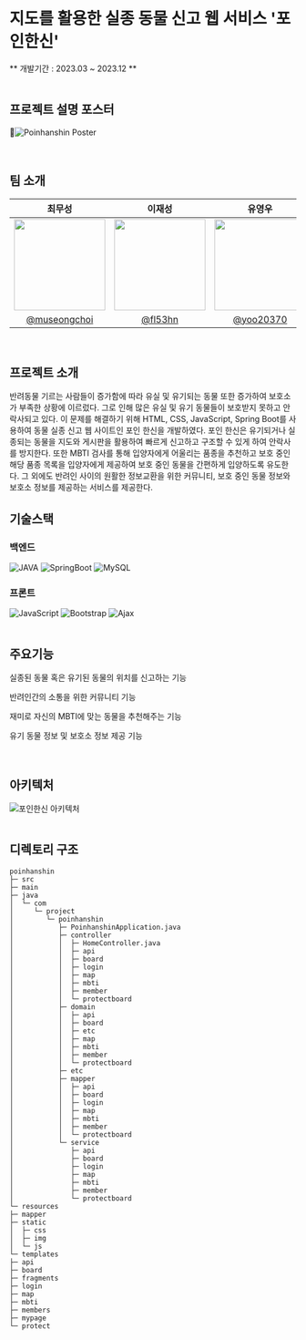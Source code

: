 # 지도를 활용한 실종 동물 신고 웹 서비스 '포인한신' 
** 개발기간 : 2023.03 ~ 2023.12 **
<br/>
<br/>

## 프로젝트 설명 포스터 

<img alt="Poinhanshin Poster" src="https://github.com/user-attachments/assets/af229c9d-7dd5-40e1-b4e6-7650a4cdd65d">

<br/>

## 팀 소개

|                           최무성                           |                             이재성                             |                           유영우                            |                           신종하                           |                           박재영                            |                           구민지                            |
| :--------------------------------------------------------: | :------------------------------------------------------------: | :---------------------------------------------------------: | :--------------------------------------------------------: | :---------------------------------------------------------: | :---------------------------------------------------------: |
| <img width="160px" src="https://github.com/museongchoi.png" /> | <img width="160px" src="https://github.com/fl53hn.png" /> | <img width="160px" src="https://github.com/yoo20370.png" /> | <img width="160px" src="https://github.com/jhShin1557.png" /> | <img width="160px" src="https://github.com/seeksome.png" /> | <img width="160px" src="https://github.com/user0830.png" /> |
|           [@museongchoi](https://github.com/museongchoi)           |         [@fl53hn](https://github.com/fl53hn)         |          [@yoo20370](https://github.com/yoo20370)           |           [@jhShin1557](https://github.com/jhShin1557)           |          [@seeksome](https://github.com/seeksome)           |          [@user0830](https://github.com/user0830)           |
<br/>

## 프로젝트 소개 
<div>
  반려동물 기르는 사람들이 증가함에 따라 유실 및 유기되는 동물 또한 증가하여 보호소가 부족한 상황에 이르렀다. 그로 인해 많은 유실 및 유기 동물들이 보호받지 못하고 안락사되고 있다. 이 문제를 해결하기 위해 HTML, CSS, JavaScript, Spring Boot를 사용하여 동물 실종 신고 웹 사이트인 포인 한신을 개발하였다. 포인 한신은 유기되거나 실종되는 동물을 지도와 게시판을 활용하여 빠르게 신고하고 구조할 수 있게 하여 안락사를 방지한다. 또한 MBTI 검사를 통해 입양자에게 어울리는 품종을 추천하고 보호 중인 해당 품종 목록을 입양자에게 제공하여 보호 중인 동물을 간편하게 입양하도록 유도한다. 그 외에도 반려인 사이의 원활한 정보교환을 위한 커뮤니티, 보호 중인 동물 정보와 보호소 정보를 제공하는 서비스를 제공한다. 
</div>

## 기술스택
### 백엔드
![JAVA](https://img.shields.io/badge/Java-ED8B00?style=for-the-badge&logo=Java&logoColor=white)
![SpringBoot](https://img.shields.io/badge/SpringBoot-6DB33F?style=for-the-badge&logo=SpringBoot&logoColor=white)
![MySQL](https://img.shields.io/badge/MySQL-4479A1?style=for-the-badge&logo=MySQL&logoColor=white)

### 프론트
![JavaScript](https://img.shields.io/badge/JavaScript-F7DF1E?style=for-the-badge&logo=JavaScript&logoColor=white)
![Bootstrap](https://img.shields.io/badge/Bootstrap-563D7C?style=for-the-badge&logo=Bootstrap&logoColor=white)
![Ajax](https://img.shields.io/badge/Ajax-5A29E4?style=for-the-badge&logo=Ajax&logoColor=white)
<br/>
<br/>

## 주요기능 
<p>실종된 동물 혹은 유기된 동물의 위치를 신고하는 기능 </p>
<p>반려인간의 소통을 위한 커뮤니티 기능</p>
<p></p>재미로 자신의 MBTI에 맞는 동물을 추천해주는 기능</p>
</p>유기 동물 정보 및 보호소 정보 제공 기능</p>
<br/>

## 아키텍처 
<img alt="포인한신 아키텍처" src="https://github.com/user-attachments/assets/4be0ae88-cc95-4927-85bc-27749b11913d"/>
<br/>
<br/>

## 디렉토리 구조 

```
poinhanshin
├─ src
├─ main
├─ java
│  └─ com
│     └─ project
│        └─ poinhanshin
│           ├─ PoinhanshinApplication.java
│           ├─ controller
│           │  ├─ HomeController.java
│           │  ├─ api
│           │  ├─ board
│           │  ├─ login
│           │  ├─ map
│           │  ├─ mbti
│           │  ├─ member
│           │  └─ protectboard
│           ├─ domain
│           │  ├─ api
│           │  ├─ board
│           │  ├─ etc
│           │  ├─ map
│           │  ├─ mbti
│           │  ├─ member
│           │  └─ protectboard
│           ├─ etc
│           ├─ mapper
│           │  ├─ api
│           │  ├─ board
│           │  ├─ login
│           │  ├─ map
│           │  ├─ mbti
│           │  ├─ member
│           │  └─ protectboard
│           └─ service
│              ├─ api
│              ├─ board
│              ├─ login
│              ├─ map
│              ├─ mbti
│              ├─ member
│              └─ protectboard
└─ resources
├─ mapper
├─ static
│  ├─ css
│  ├─ img
│  └─ js
└─ templates
├─ api
├─ board
├─ fragments
├─ login
├─ map
├─ mbti
├─ members
├─ mypage
└─ protect
```

<br/>
